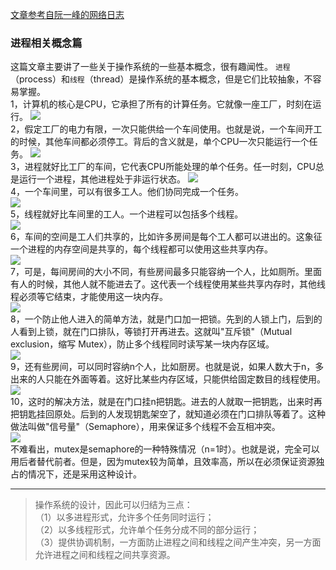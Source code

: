 [文章参考自阮一峰的网络日志](http://www.ruanyifeng.com/blog/2013/04/processes_and_threads.html)
### 进程相关概念篇
这篇文章主要讲了一些关于操作系统的一些基本概念，很有趣闻性。
`进程`（process）和`线程`（thread）是操作系统的基本概念，但是它们比较抽象，不容易掌握。  
1，计算机的核心是CPU，它承担了所有的计算任务。它就像一座工厂，时刻在运行。
![](http://www.ruanyifeng.com/blogimg/asset/201304/bg2013042401.jpg)  
2，假定工厂的电力有限，一次只能供给一个车间使用。也就是说，一个车间开工的时候，其他车间都必须停工。背后的含义就是，单个CPU一次只能运行一个任务。
![](http://www.ruanyifeng.com/blogimg/asset/201304/bg2013042402.png)  
3，进程就好比工厂的车间，它代表CPU所能处理的单个任务。任一时刻，CPU总是运行一个进程，其他进程处于非运行状态。
![](http://www.ruanyifeng.com/blogimg/asset/201304/bg2013042403.jpg)  
4，一个车间里，可以有很多工人。他们协同完成一个任务。  
![](http://www.ruanyifeng.com/blogimg/asset/201304/bg2013042404.jpg)  
5，线程就好比车间里的工人。一个进程可以包括多个线程。  
![](http://www.ruanyifeng.com/blogimg/asset/201304/bg2013042405.jpg)  
6，车间的空间是工人们共享的，比如许多房间是每个工人都可以进出的。这象征一个进程的内存空间是共享的，每个线程都可以使用这些共享内存。  
![](http://www.ruanyifeng.com/blogimg/asset/201304/bg2013042406.png)  
7，可是，每间房间的大小不同，有些房间最多只能容纳一个人，比如厕所。里面有人的时候，其他人就不能进去了。这代表一个线程使用某些共享内存时，其他线程必须等它结束，才能使用这一块内存。  
![](http://www.ruanyifeng.com/blogimg/asset/201304/bg2013042407.jpg)  
8，一个防止他人进入的简单方法，就是门口加一把锁。先到的人锁上门，后到的人看到上锁，就在门口排队，等锁打开再进去。这就叫"互斥锁"（Mutual exclusion，缩写 Mutex），防止多个线程同时读写某一块内存区域。  
![](http://www.ruanyifeng.com/blogimg/asset/201304/bg2013042408.jpg)  
9，还有些房间，可以同时容纳n个人，比如厨房。也就是说，如果人数大于n，多出来的人只能在外面等着。这好比某些内存区域，只能供给固定数目的线程使用。  
![](http://www.ruanyifeng.com/blogimg/asset/201304/bg2013042409.jpg)  
10，这时的解决方法，就是在门口挂n把钥匙。进去的人就取一把钥匙，出来时再把钥匙挂回原处。后到的人发现钥匙架空了，就知道必须在门口排队等着了。这种做法叫做"信号量"（Semaphore），用来保证多个线程不会互相冲突。  
![](http://www.ruanyifeng.com/blogimg/asset/201304/bg2013042410.jpg)  
不难看出，mutex是semaphore的一种特殊情况（n=1时）。也就是说，完全可以用后者替代前者。但是，因为mutex较为简单，且效率高，所以在必须保证资源独占的情况下，还是采用这种设计。  

---

>操作系统的设计，因此可以归结为三点：  
> （1）以多进程形式，允许多个任务同时运行；  
  （2）以多线程形式，允许单个任务分成不同的部分运行；  
  （3）提供协调机制，一方面防止进程之间和线程之间产生冲突，另一方面允许进程之间和线程之间共享资源。  